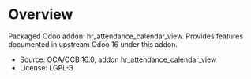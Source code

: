 # Overview

Packaged Odoo addon: hr_attendance_calendar_view. Provides features documented in upstream Odoo 16 under this addon.

- Source: OCA/OCB 16.0, addon hr_attendance_calendar_view
- License: LGPL-3
